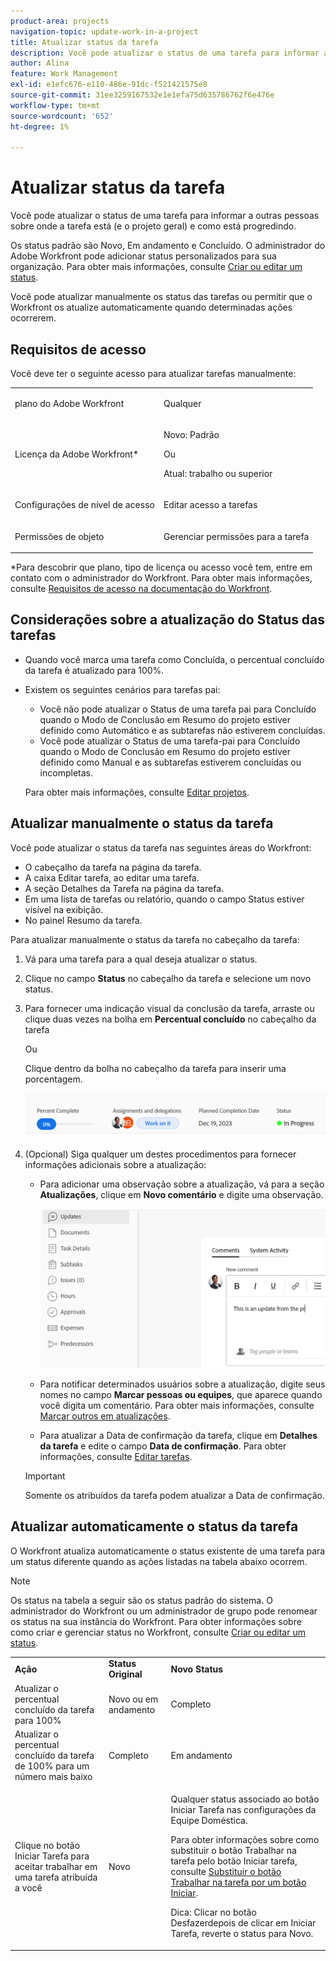 ```yaml
---
product-area: projects
navigation-topic: update-work-in-a-project
title: Atualizar status da tarefa
description: Você pode atualizar o status de uma tarefa para informar a outras pessoas sobre onde a tarefa está (e o projeto geral) e como está progredindo.
author: Alina
feature: Work Management
exl-id: e1efc676-e110-486e-91dc-f521421575e8
source-git-commit: 31ee3259167532e1e1efa75d635786762f6e476e
workflow-type: tm+mt
source-wordcount: '652'
ht-degree: 1%

---
```


# Atualizar status da tarefa

Você pode atualizar o status de uma tarefa para informar a outras pessoas sobre onde a tarefa está (e o projeto geral) e como está progredindo.

Os status padrão são Novo, Em andamento e Concluído. O administrador do Adobe Workfront pode adicionar status personalizados para sua organização. Para obter mais informações, consulte [Criar ou editar um status](../../../administration-and-setup/customize-workfront/creating-custom-status-and-priority-labels/create-or-edit-a-status.md).

Você pode atualizar manualmente os status das tarefas ou permitir que o Workfront os atualize automaticamente quando determinadas ações ocorrerem.

## Requisitos de acesso

Você deve ter o seguinte acesso para atualizar tarefas manualmente:

<table style="table-layout:auto"> 
 <col> 
 <col> 
 <tbody> 
  <tr> 
   <td role="rowheader">plano do Adobe Workfront</td> 
   <td> <p>Qualquer</p> </td> 
  </tr> 
  <tr> 
   <td role="rowheader">Licença da Adobe Workfront*</td> 
   <td> <p>Novo: Padrão</p> 
   Ou
   <p>Atual: trabalho ou superior</p>
   </td> 
  </tr> 
  <tr> 
   <td role="rowheader">Configurações de nível de acesso</td> 
   <td> <p>Editar acesso a tarefas</p>  </td> 
  </tr> 
  <tr> 
   <td role="rowheader">Permissões de objeto</td> 
   <td> <p>Gerenciar permissões para a tarefa</p> </td> 
  </tr> 
 </tbody> 
</table>

*Para descobrir que plano, tipo de licença ou acesso você tem, entre em contato com o administrador do Workfront. Para obter mais informações, consulte [Requisitos de acesso na documentação do Workfront](/help/quicksilver/administration-and-setup/add-users/access-levels-and-object-permissions/access-level-requirements-in-documentation.md).

## Considerações sobre a atualização do Status das tarefas

* Quando você marca uma tarefa como Concluída, o percentual concluído da tarefa é atualizado para 100%.
* Existem os seguintes cenários para tarefas pai:
   * Você não pode atualizar o Status de uma tarefa pai para Concluído quando o Modo de Conclusão em Resumo do projeto estiver definido como Automático e as subtarefas não estiverem concluídas.
   * Você pode atualizar o Status de uma tarefa-pai para Concluído quando o Modo de Conclusão em Resumo do projeto estiver definido como Manual e as subtarefas estiverem concluídas ou incompletas.

  Para obter mais informações, consulte [Editar projetos](../manage-projects/edit-projects.md).

## Atualizar manualmente o status da tarefa

Você pode atualizar o status da tarefa nas seguintes áreas do Workfront:

* O cabeçalho da tarefa na página da tarefa.
* A caixa Editar tarefa, ao editar uma tarefa.
* A seção Detalhes da Tarefa na página da tarefa.
* Em uma lista de tarefas ou relatório, quando o campo Status estiver visível na exibição.
* No painel Resumo da tarefa.

Para atualizar manualmente o status da tarefa no cabeçalho da tarefa:

1. Vá para uma tarefa para a qual deseja atualizar o status.
1. Clique no campo **Status** no cabeçalho da tarefa e selecione um novo status.
1. Para fornecer uma indicação visual da conclusão da tarefa, arraste ou clique duas vezes na bolha em **Percentual concluído** no cabeçalho da tarefa

   Ou

   Clique dentro da bolha no cabeçalho da tarefa para inserir uma porcentagem.

   ![](assets/percent-complete-status-widgets-task-header.png)

1. (Opcional) Siga qualquer um destes procedimentos para fornecer informações adicionais sobre a atualização:

   * Para adicionar uma observação sobre a atualização, vá para a seção **Atualizações**, clique em **Novo comentário** e digite uma observação.

     ![](assets/add-update-to-task.png)

   * Para notificar determinados usuários sobre a atualização, digite seus nomes no campo **Marcar pessoas ou equipes**, que aparece quando você digita um comentário. Para obter mais informações, consulte [Marcar outros em atualizações](/help/quicksilver/workfront-basics/updating-work-items-and-viewing-updates/tag-others-on-updates.md).
   * Para atualizar a Data de confirmação da tarefa, clique em **Detalhes da tarefa** e edite o campo **Data de confirmação**. Para obter informações, consulte [Editar tarefas](/help/quicksilver/manage-work/tasks/manage-tasks/edit-tasks.md).


   >[!IMPORTANT]
   >
   >  Somente os atribuídos da tarefa podem atualizar a Data de confirmação.

<!--old functionality in old commenting: 

1. Go to a task that you are assigned to for which you want to update the status.
1. Click the **Status** field in the task header and select a new status. 
1. (Optional) Do any of the following to provide additional information about the update, then click **Update** or, if the task has the **Complete** status, click **Done:**

   * To add a note about the update, go to the **Updates** area and click **Start a new update**, then type your note.  

   * To notify certain users about the update, type their names in the **Notify** box that appears when you type a note about the update. For more information, see [Tag others on updates](../../../workfront-basics/updating-work-items-and-viewing-updates/tag-others-on-updates.md). 
   * To update the condition of the task, click **Select Condition** to the right of the **Notify** box (these appear when you type a note about the update), then select the condition that best reflects the current condition of the task.
   
   * To update the Commit Date of the task, expand the **Commit Date** drop-down calendar, and select a new Commit Date. 
   * To provide a visual indication of task completion, drag the bubble under Percent Complete or double-click it to enter a percent value.   
     ![](assets/drag-the-progress-bar-350x155.png)-->

## Atualizar automaticamente o status da tarefa

O Workfront atualiza automaticamente o status existente de uma tarefa para um status diferente quando as ações listadas na tabela abaixo ocorrem.

>[!NOTE]
>
>Os status na tabela a seguir são os status padrão do sistema. O administrador do Workfront ou um administrador de grupo pode renomear os status na sua instância do Workfront. Para obter informações sobre como criar e gerenciar status no Workfront, consulte [Criar ou editar um status](../../../administration-and-setup/customize-workfront/creating-custom-status-and-priority-labels/create-or-edit-a-status.md).

<table style="table-layout:auto"> 
 <col> 
 <col> 
 <col> 
 <tbody> 
  <tr> 
   <td><b>Ação</b></td> 
   <td><b>Status Original</b></td> 
   <td><b>Novo Status</b></td> 
  </tr> 
  <tr> 
   <td>Atualizar o percentual concluído da tarefa para 100%</td> 
   <td>Novo ou em andamento</td> 
   <td>Completo</td> 
  </tr> 
  <tr> 
   <td>Atualizar o percentual concluído da tarefa de 100% para um número mais baixo</td> 
   <td>Completo</td> 
   <td>Em andamento</td> 
  </tr> 
  <tr data-mc-conditions=""> 
   <td><span>Clique no botão Iniciar Tarefa para aceitar trabalhar em uma tarefa atribuída a você</span> </td> 
   <td><span>Novo</span> </td> 
   <td> <p>Qualquer status associado ao botão Iniciar Tarefa nas configurações da Equipe Doméstica.</p> <p>Para obter informações sobre como substituir o botão Trabalhar na tarefa pelo botão Iniciar tarefa, consulte <span href="../../../people-teams-and-groups/create-and-manage-teams/work-on-it-button-to-start-button.md"><a href="../../../people-teams-and-groups/create-and-manage-teams/work-on-it-button-to-start-button.md" class="MCXref xref">Substituir o botão Trabalhar na tarefa por um botão Iniciar</a></span>.</p> <p>Dica: <span>Clicar</span> <span data-mc-conditions="QuicksilverOrClassic.Quicksilver">no botão Desfazer</span>depois de clicar em Iniciar Tarefa, reverte o status para Novo. </p> </td> 
  </tr> 
 </tbody> 
</table>
